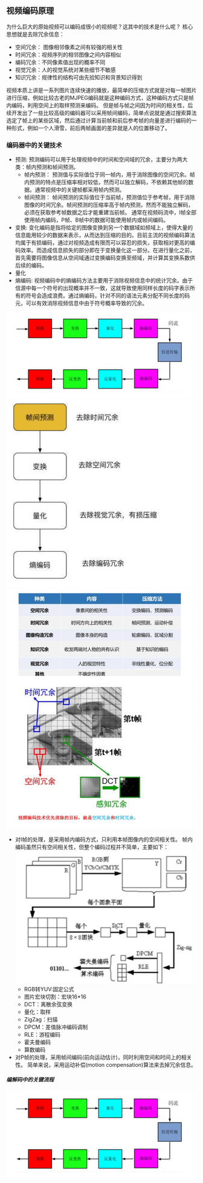 ## 视频编码原理


为什么巨大的原始视频可以编码成很小的视频呢？这其中的技术是什么呢？
核心思想就是去除冗余信息： 
- 空间冗余： 图像相邻像素之间有较强的相关性
- 时间冗余：视频序列的相邻图像之间内容相似
- 编码冗余：不同像素值出现的概率不同
- 视觉冗余：人的视觉系统对某些细节不敏感
- 知识冗余：规律性的结构可由先验知识和背景知识得到

视频本质上讲是一系列图片连续快速的播放，最简单的压缩方式就是对每一帧图片进行压缩，例如比较古老的MJPEG编码就是这种编码方式，这种编码方式只是帧内编码，利用空间上的取样预测来编码。
但是帧与帧之间因为时间的相关性，后续开发出了一些比较高级的编码器可以采用帧间编码，简单点说就是通过搜索算法选定了帧上的某些区域，然后通过计算当前帧和前后参考帧的向量差进行编码的一种形式，例如一个人滑雪，前后两帧画面的差异就是人的位置移动了。 
### 编码器中的关键技术
- 预测: 预测编码可以用于处理视频中的时间和空间域的冗余，主要分为两大类：帧内预测和帧间预测。
    - 帧内预测： 预测值与实际值位于同一帧内，用于消除图像的空间冗余。帧内预测的特点是压缩率相对较低，然而可以独立解码，不依赖其他帧的数据。通常视频中的关键帧都采用帧内预测。
    - 帧间预测： 帧间预测的实际值位于当前帧，预测值位于参考帧，用于消除图像的时间冗余。帧间预测的压缩率高于帧内预测，然而不能独立解码，必须在获取参考帧数据之后才能重建当前帧。
    通常在视频码流中，I帧全部使用帧内编码，P帧、B帧中的数据可能使用帧内或帧间编码。
- 变换: 变化编码是指将给定的图像变换到另一个数据域如频域上，使得大量的信息能用较少的数据来表示，从而达到压缩的目的。目前主流的视频编码算法均属于有损编码，通过对视频造成有限而可以容忍的损失，获取相对更高的编码效率。而造成信息损失的部分即在于变换量化这一部分。在进行量化之前，首先需要将图像信息从空间域通过变换编码变换至频域，并计算其变换系数供后续的编码。
- 量化
- 熵编码: 视频编码中的熵编码方法主要用于消除视频信息中的统计冗余。由于信源中每一个符号的出现概率并不一致，这就导致使用同样长度的码字表示所有的符号会造成浪费。通过熵编码，针对不同的语法元素分配不同长度的码元，可以有效消除视频信息中由于符号概率导致的冗余。 

![Image](https://raw.githubusercontent.com/CharonChui/Pictures/master/encode_decode_1.jpg?raw=true)
![Image](https://raw.githubusercontent.com/CharonChui/Pictures/master/frame_inter_1.jpg?raw=true)
![Image](https://raw.githubusercontent.com/CharonChui/Pictures/master/rongyu_kongjian_shijian_1.jpg?raw=true)

- 对I帧的处理，是采用帧内编码方式，只利用本帧图像内的空间相关性。
    帧内编码虽然只有空间相关性，但整个编码过程并不简单，主要如下： 
    ![Image](https://raw.githubusercontent.com/CharonChui/Pictures/master/frame_inter_2.jpg?raw=true)
    - RGB转YUV:固定公式
    - 图片宏块切割：宏块16*16
    - DCT：离散余弦变换
    - 量化：取样
    - ZigZag：扫描
    - DPCM：差值脉冲编码调制
    - RLE：游程编码
    - 霍夫曼编码
    - 算数编码
- 对P帧的处理，采用帧间编码(前向运动估计)，同时利用空间和时间上的相关性。
简单来说，采用运动补偿(motion compensation)算法来去掉冗余信息。

##### 编解码中的关键流程

![Image](https://raw.githubusercontent.com/CharonChui/Pictures/master/encode_decode_1.jpg?raw=true)










